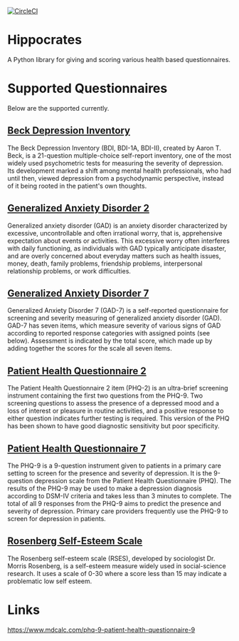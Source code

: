 [![CircleCI](https://circleci.com/gh/chrishannam/hippocrates/tree/master.svg?style=svg)](https://circleci.com/gh/chrishannam/hippocrates/tree/master)

# Hippocrates
A Python library for giving and scoring various health based questionnaires.

# Supported Questionnaires
Below are the supported currently.

## [Beck Depression Inventory](https://en.wikipedia.org/wiki/Beck_Depression_Inventory)
The Beck Depression Inventory (BDI, BDI-1A, BDI-II), created by Aaron T. Beck,
is a 21-question multiple-choice self-report inventory, one of the most widely
used psychometric tests for measuring the severity of depression. Its
development marked a shift among mental health professionals, who had
until then, viewed depression from a psychodynamic perspective, instead of it
being rooted in the patient's own thoughts.

## [Generalized Anxiety Disorder 2](https://en.wikipedia.org/wiki/Generalized_anxiety_disorder)
Generalized anxiety disorder (GAD) is an anxiety disorder characterized by
excessive, uncontrollable and often irrational worry, that is, apprehensive
expectation about events or activities. This excessive worry often interferes
with daily functioning, as individuals with GAD typically anticipate disaster,
 and are overly concerned about everyday matters such as health issues, money,
 death, family problems, friendship problems, interpersonal relationship problems,
 or work difficulties.

## [Generalized Anxiety Disorder 7](https://en.wikipedia.org/wiki/Generalized_Anxiety_Disorder_7)
Generalized Anxiety Disorder 7 (GAD-7) is a self-reported questionnaire for
screening and severity measuring of generalized anxiety disorder (GAD).
GAD-7 has seven items, which measure severity of various signs of GAD according
to reported response categories with assigned points (see below). Assessment is
indicated by the total score, which made up by adding together the scores for
the scale all seven items.

## [Patient Health Questionnaire 2](https://en.wikipedia.org/wiki/Patient_Health_Questionnaire#2-item_depression_screener)
The Patient Health Questionnaire 2 item (PHQ-2) is an ultra-brief screening
instrument containing the first two questions from the PHQ-9. Two screening
questions to assess the presence of a depressed mood and a loss of interest
or pleasure in routine activities, and a positive response to either question
indicates further testing is required. This version of the PHQ has been shown
to have good diagnostic sensitivity but poor specificity.


## [Patient Health Questionnaire 7](https://en.wikipedia.org/wiki/PHQ-9)
The PHQ-9 is a 9-question instrument given to patients in a primary care
setting to screen for the presence and severity of depression. It is the
9-question depression scale from the Patient Health Questionnaire (PHQ).
The results of the PHQ-9 may be used to make a depression diagnosis according
to DSM-IV criteria and takes less than 3 minutes to complete. The total of all
 9 responses from the PHQ-9 aims to predict the presence and severity of
 depression. Primary care providers frequently use the PHQ-9 to screen for
 depression in patients.

## [Rosenberg Self-Esteem Scale](https://en.wikipedia.org/wiki/Rosenberg_self-esteem_scale)
The Rosenberg self-esteem scale (RSES), developed by sociologist Dr. Morris
Rosenberg, is a self-esteem measure widely used in social-science research.
It uses a scale of 0-30 where a score less than 15 may indicate a problematic
low self esteem.

# Links
https://www.mdcalc.com/phq-9-patient-health-questionnaire-9
